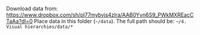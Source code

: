 Download data from: https://www.dropbox.com/sh/pl77mybvjs4zlra/AAB0Yvn6S9_PWkMXREacCTaAa?dl=0
Place data in this folder (`~/data`).
The full path should be: `~/4. Visual hierarchies/data/*`

